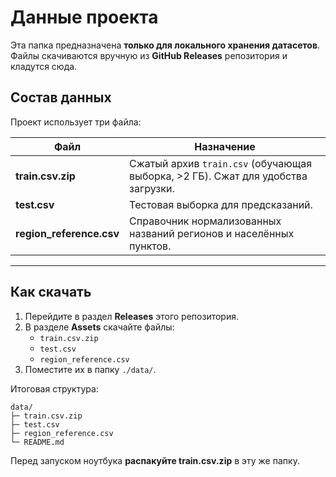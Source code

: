 # Данные проекта

Эта папка предназначена **только для локального хранения датасетов**.  
Файлы скачиваются вручную из **GitHub Releases** репозитория и кладутся сюда.

## Состав данных

Проект использует три файла:

| Файл | Назначение |
|------|-------------|
| **train.csv.zip** | Сжатый архив `train.csv` (обучающая выборка, >2 ГБ). Сжат для удобства загрузки. |
| **test.csv** | Тестовая выборка для предсказаний. |
| **region_reference.csv** | Справочник нормализованных названий регионов и населённых пунктов. |

---

## Как скачать

1. Перейдите в раздел **Releases** этого репозитория.  
2. В разделе **Assets** скачайте файлы:
   - `train.csv.zip`
   - `test.csv`
   - `region_reference.csv`
3. Поместите их в папку `./data/`.

Итоговая структура:

```
data/
├─ train.csv.zip
├─ test.csv
├─ region_reference.csv
└─ README.md
```

Перед запуском ноутбука **распакуйте train.csv.zip** в эту же папку.
